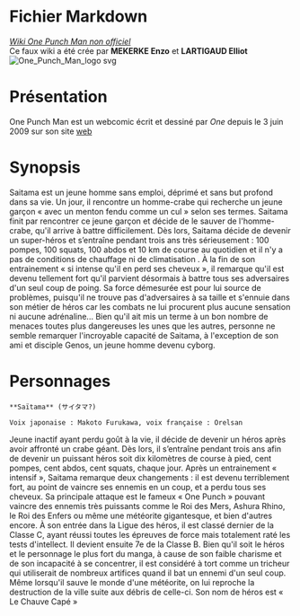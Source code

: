 # Fichier Markdown
*[Wiki One Punch Man non officiel](https://wiki-opm.fandom.com/fr/wiki/Wiki_wiki_opm)*<br/>
Ce faux wiki a été crée par **MEKERKE Enzo** et **LARTIGAUD Elliot**
![One_Punch_Man_logo svg](https://user-images.githubusercontent.com/92160495/138090165-9314a982-1c25-4c7f-b2d5-f1c5e83a3e6f.png)

# Présentation
One Punch Man est un webcomic écrit et dessiné par *One* depuis le 3 juin 2009 sur son site [web](http://galaxyheavyblow.web.fc2.com/)

# Synopsis
Saitama est un jeune homme sans emploi, déprimé et sans but profond dans sa vie. Un jour, il rencontre un homme-crabe qui recherche un jeune garçon « avec un menton fendu comme un cul » selon ses termes. Saitama finit par rencontrer ce jeune garçon et décide de le sauver de l'homme-crabe, qu'il arrive à battre difficilement. Dès lors, Saitama décide de devenir un super-héros et s’entraîne pendant trois ans très sérieusement : 100 pompes, 100 squats, 100 abdos et 10 km de course au quotidien et il n'y a pas de conditions de chauffage ni de climatisation . À la fin de son entrainement « si intense qu'il en perd ses cheveux », il remarque qu'il est devenu tellement fort qu'il parvient désormais à battre tous ses adversaires d'un seul coup de poing. Sa force démesurée est pour lui source de problèmes, puisqu'il ne trouve pas d'adversaires à sa taille et s'ennuie dans son métier de héros car les combats ne lui procurent plus aucune sensation ni aucune adrénaline... Bien qu'il ait mis un terme à un bon nombre de menaces toutes plus dangereuses les unes que les autres, personne ne semble remarquer l'incroyable capacité de Saitama, à l'exception de son ami et disciple Genos, un jeune homme devenu cyborg.

# Personnages
    
    **Saïtama** (サイタマ?)

    Voix japonaise : Makoto Furukawa, voix française : Orelsan
   

Jeune inactif ayant perdu goût à la vie, il décide de devenir un héros après avoir affronté un crabe géant. Dès lors, il s’entraîne pendant trois ans afin de devenir un puissant héros soit dix kilomètres de course à pied, cent pompes, cent abdos, cent squats, chaque jour. Après un entrainement « intensif », Saitama remarque deux changements : il est devenu terriblement fort, au point de vaincre ses ennemis en un coup, et a perdu tous ses cheveux. Sa principale attaque est le fameux « One Punch » pouvant vaincre des ennemis très puissants comme le Roi des Mers, Ashura Rhino, le Roi des Enfers ou même une météorite gigantesque, et bien d'autres encore. À son entrée dans la Ligue des héros, il est classé dernier de la Classe C, ayant réussi toutes les épreuves de force mais totalement raté les tests d'intellect. Il devient ensuite 7e de la Classe B. Bien qu'il soit le héros et le personnage le plus fort du manga, à cause de son faible charisme et de son incapacité à se concentrer, il est considéré à tort comme un tricheur qui utiliserait de nombreux artifices quand il bat un ennemi d'un seul coup. Même lorsqu'il sauve le monde d'une météorite, on lui reproche la destruction de la ville suite aux débris de celle-ci. Son nom de héros est « Le Chauve Capé »





